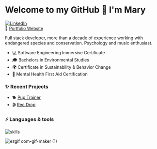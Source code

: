 <h1>Welcome to my GitHub 👋 I'm Mary</h1>

[![LinkedIn](https://img.shields.io/badge/linkedin-%230077B5.svg?style=for-the-badge&logo=linkedin&logoColor=white)](https://www.linkedin.com/in/marylueder/)
<br> 💜 [Portfolio Website](https://mary-lueder-portfolio.netlify.app/)

Full stack developer, more than a decade of experience working with endangered species and conservation. Psychology and music enthusiast.

- 💻 Software Engineering Immersive Certificate
- 🎓 Bachelors in Environmental Studies
- 🌍 Certificate in Sustainability & Behavior Change
- 🧠 Mental Health First Aid Certification

### ✨ Recent Projects
- 🐕 [Pup Trainer](https://pup-trainer.netlify.app/)
- 🎬 [Rec Drop](https://rec-drop.netlify.app/)

### ⚡ Languages & tools 
![skills](https://skillicons.dev/icons?i=react,typescript,postgres,mongodb,nodejs,express,vite,html,css,js,git&theme=dark)

<!-- ### 📈 Stats

![](https://github-readme-stats.vercel.app/api?username=mjlueder&theme=dark&hide_border=true&include_all_commits=true&count_private=true)<br/>
![](https://github-readme-streak-stats.herokuapp.com/?user=mjlueder&theme=dark&hide_border=true)<br/>
 ![](https://github-readme-stats.vercel.app/api/top-langs/?username=mjlueder&theme=dark&hide_border=true&include_all_commits=true&count_private=true&layout=compact)<br> -->

![ezgif com-gif-maker (1)](https://user-images.githubusercontent.com/118684310/224094786-77217924-15e7-4b69-a88e-2114cef37634.gif)

<!--
**mjlueder/mjlueder** is a ✨ _special_ ✨ repository because its `README.md` (this file) appears on your GitHub profile.

Here are some ideas to get you started:

- 🔭 I’m currently working on ...
- 🌱 I’m currently learning ...
- 👯 I’m looking to collaborate on ...
- 🤔 I’m looking for help with ...
- 💬 Ask me about ...
- 📫 How to reach me: ...
- 😄 Pronouns: ...
- ⚡ Fun fact: ...
-->


